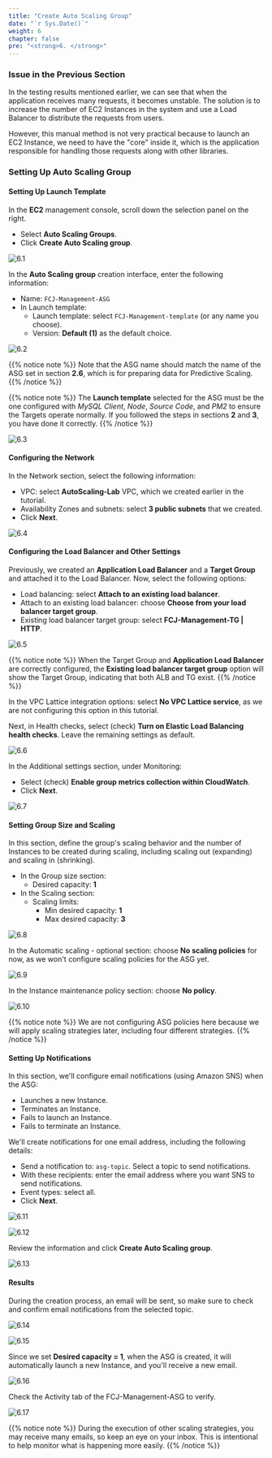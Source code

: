 ```yaml
---
title: "Create Auto Scaling Group"
date: "`r Sys.Date()`"
weight: 6
chapter: false
pre: "<strong>6. </strong>"
---
```


### Issue in the Previous Section

In the testing results mentioned earlier, we can see that when the application receives many requests, it becomes unstable. The solution is to increase the number of EC2 Instances in the system and use a Load Balancer to distribute the requests from users.

However, this manual method is not very practical because to launch an EC2 Instance, we need to have the "core" inside it, which is the application responsible for handling those requests along with other libraries.

### Setting Up Auto Scaling Group

#### Setting Up Launch Template

In the **EC2** management console, scroll down the selection panel on the right.

- Select **Auto Scaling Groups**.
- Click **Create Auto Scaling group**.

![6.1](/images/6-create-auto-scaling-group/6.1.png)

In the **Auto Scaling group** creation interface, enter the following information:

- Name: `FCJ-Management-ASG`
- In Launch template:
  - Launch template: select `FCJ-Management-template` (or any name you choose).
  - Version: **Default (1)** as the default choice.

![6.2](/images/6-create-auto-scaling-group/6.2.png)

{{% notice note %}}
Note that the ASG name should match the name of the ASG set in section **2.6**, which is for preparing data for Predictive Scaling.
{{% /notice %}}

{{% notice note %}}
The **Launch template** selected for the ASG must be the one configured with _MySQL Client_, _Node_, _Source Code_, and _PM2_ to ensure the Targets operate normally. If you followed the steps in sections **2** and **3**, you have done it correctly.
{{% /notice %}}

![6.3](/images/6-create-auto-scaling-group/6.3.png)

#### Configuring the Network

In the Network section, select the following information:

- VPC: select **AutoScaling-Lab** VPC, which we created earlier in the tutorial.
- Availability Zones and subnets: select **3 public subnets** that we created.
- Click **Next**.

![6.4](/images/6-create-auto-scaling-group/6.4.png)

#### Configuring the Load Balancer and Other Settings

Previously, we created an **Application Load Balancer** and a **Target Group** and attached it to the Load Balancer. Now, select the following options:

- Load balancing: select **Attach to an existing load balancer**.
- Attach to an existing load balancer: choose **Choose from your load balancer target group**.
- Existing load balancer target group: select **FCJ-Management-TG | HTTP**.

![6.5](/images/6-create-auto-scaling-group/6.5.png)

{{% notice note %}}
When the Target Group and **Application Load Balancer** are correctly configured, the **Existing load balancer target group** option will show the Target Group, indicating that both ALB and TG exist.
{{% /notice %}}

In the VPC Lattice integration options: select **No VPC Lattice service**, as we are not configuring this option in this tutorial.

Next, in Health checks, select (check) **Turn on Elastic Load Balancing health checks**. Leave the remaining settings as default.

![6.6](/images/6-create-auto-scaling-group/6.6.png)

In the Additional settings section, under Monitoring:

- Select (check) **Enable group metrics collection within CloudWatch**.
- Click **Next**.

![6.7](/images/6-create-auto-scaling-group/6.7.png)

#### Setting Group Size and Scaling

In this section, define the group's scaling behavior and the number of Instances to be created during scaling, including scaling out (expanding) and scaling in (shrinking).

- In the Group size section:
  - Desired capacity: **1**
- In the Scaling section:
  - Scaling limits:
    - Min desired capacity: **1**
    - Max desired capacity: **3**

![6.8](/images/6-create-auto-scaling-group/6.8.png)

In the Automatic scaling - optional section: choose **No scaling policies** for now, as we won't configure scaling policies for the ASG yet.

![6.9](/images/6-create-auto-scaling-group/6.9.png)

In the Instance maintenance policy section: choose **No policy**.

![6.10](/images/6-create-auto-scaling-group/6.10.png)

{{% notice note %}}
We are not configuring ASG policies here because we will apply scaling strategies later, including four different strategies.
{{% /notice %}}

#### Setting Up Notifications

In this section, we'll configure email notifications (using Amazon SNS) when the ASG:

- Launches a new Instance.
- Terminates an Instance.
- Fails to launch an Instance.
- Fails to terminate an Instance.

We'll create notifications for one email address, including the following details:

- Send a notification to: `asg-topic`. Select a topic to send notifications.
- With these recipients: enter the email address where you want SNS to send notifications.
- Event types: select all.
- Click **Next**.

![6.11](/images/6-create-auto-scaling-group/6.11.png)

![6.12](/images/6-create-auto-scaling-group/6.12.png)

Review the information and click **Create Auto Scaling group**.

![6.13](/images/6-create-auto-scaling-group/6.13.png)

#### Results

During the creation process, an email will be sent, so make sure to check and confirm email notifications from the selected topic.

![6.14](/images/6-create-auto-scaling-group/6.14.png)

![6.15](/images/6-create-auto-scaling-group/6.15.png)

Since we set **Desired capacity = 1**, when the ASG is created, it will automatically launch a new Instance, and you'll receive a new email.

![6.16](/images/6-create-auto-scaling-group/6.16.png)

Check the Activity tab of the FCJ-Management-ASG to verify.

![6.17](/images/6-create-auto-scaling-group/6.17.png)

{{% notice note %}}
During the execution of other scaling strategies, you may receive many emails, so keep an eye on your inbox. This is intentional to help monitor what is happening more easily.
{{% /notice %}}

